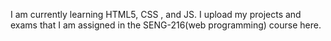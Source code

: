 I am currently learning HTML5, CSS , and JS. I upload my projects and exams that I am assigned in the SENG-216(web programming) course here.
